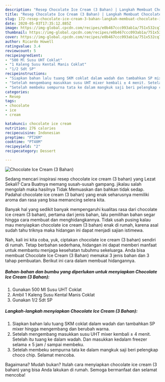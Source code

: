 ```yaml
---
description: "Resep Chocolate Ice Cream (3 Bahan) | Langkah Membuat Chocolate Ice Cream (3 Bahan) Yang Lezat Sekali"
title: "Resep Chocolate Ice Cream (3 Bahan) | Langkah Membuat Chocolate Ice Cream (3 Bahan) Yang Lezat Sekali"
slug: 172-resep-chocolate-ice-cream-3-bahan-langkah-membuat-chocolate-ice-cream-3-bahan-yang-lezat-sekali
date: 2020-05-03T17:35:12.885Z
image: https://img-global.cpcdn.com/recipes/e0b467ccc093ab1a/751x532cq70/chocolate-ice-cream-3-bahan-foto-resep-utama.jpg
thumbnail: https://img-global.cpcdn.com/recipes/e0b467ccc093ab1a/751x532cq70/chocolate-ice-cream-3-bahan-foto-resep-utama.jpg
cover: https://img-global.cpcdn.com/recipes/e0b467ccc093ab1a/751x532cq70/chocolate-ice-cream-3-bahan-foto-resep-utama.jpg
author: Ricardo Howell
ratingvalue: 3.4
reviewcount: 5
recipeingredient:
- "500 Ml Susu UHT Coklat"
- "1 Kaleng Susu Kental Manis Coklat"
- "1/2 Sdt SP"
recipeinstructions:
- "Siapkan bahan lalu tuang SKM coklat dalam wadah dan tambahkan SP mixer hingga mengembang dan berubah warna."
- "Setelah mengembang masukkan susu UHT mixer kembali ± 4 menit. Setelah itu tuang ke dalam wadah. Dan masukkan kedalam freezer selama ± 5 jam / sampai membeku."
- "Setelah membeku sempurna tata ke dalam mangkuk saji beri pelengkap choco chip. Selamat mencoba."
categories:
- Resep
tags:
- chocolate
- ice
- cream

katakunci: chocolate ice cream 
nutrition: 276 calories
recipecuisine: Indonesian
preptime: "PT26M"
cooktime: "PT40M"
recipeyield: "2"
recipecategory: Dessert

---
```



![Chocolate Ice Cream (3 Bahan)](https://img-global.cpcdn.com/recipes/e0b467ccc093ab1a/751x532cq70/chocolate-ice-cream-3-bahan-foto-resep-utama.jpg)

Sedang mencari inspirasi resep chocolate ice cream (3 bahan) yang Lezat Sekali? Cara Buatnya memang susah-susah gampang. jikalau salah mengolah maka hasilnya Tidak Memuaskan dan bahkan tidak sedap. Padahal chocolate ice cream (3 bahan) yang enak seharusnya memiliki aroma dan rasa yang bisa memancing selera kita.



Banyak hal yang sedikit banyak mempengaruhi kualitas rasa dari chocolate ice cream (3 bahan), pertama dari jenis bahan, lalu pemilihan bahan segar hingga cara membuat dan menghidangkannya. Tidak usah pusing kalau mau menyiapkan chocolate ice cream (3 bahan) enak di rumah, karena asal sudah tahu triknya maka hidangan ini dapat menjadi sajian istimewa.


Nah, kali ini kita coba, yuk, ciptakan chocolate ice cream (3 bahan) sendiri di rumah. Tetap berbahan sederhana, hidangan ini dapat memberi manfaat untuk membantu menjaga kesehatan tubuhmu sekeluarga. Anda bisa membuat Chocolate Ice Cream (3 Bahan) memakai 3 jenis bahan dan 3 tahap pembuatan. Berikut ini cara dalam membuat hidangannya.

<!--inarticleads1-->

##### Bahan-bahan dan bumbu yang diperlukan untuk menyiapkan Chocolate Ice Cream (3 Bahan):

1. Gunakan 500 Ml Susu UHT Coklat
1. Ambil 1 Kaleng Susu Kental Manis Coklat
1. Gunakan 1/2 Sdt SP




<!--inarticleads2-->

##### Langkah-langkah menyiapkan Chocolate Ice Cream (3 Bahan):

1. Siapkan bahan lalu tuang SKM coklat dalam wadah dan tambahkan SP mixer hingga mengembang dan berubah warna.
1. Setelah mengembang masukkan susu UHT mixer kembali ± 4 menit. Setelah itu tuang ke dalam wadah. Dan masukkan kedalam freezer selama ± 5 jam / sampai membeku.
1. Setelah membeku sempurna tata ke dalam mangkuk saji beri pelengkap choco chip. Selamat mencoba.




Bagaimana? Mudah bukan? Itulah cara menyiapkan chocolate ice cream (3 bahan) yang bisa Anda lakukan di rumah. Semoga bermanfaat dan selamat mencoba!
